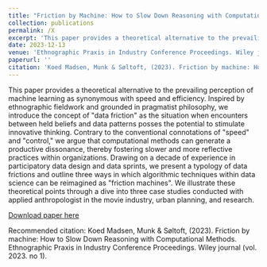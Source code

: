 ```yaml
---
title: "Friction by Machine: How to Slow Down Reasoning with Computational Methods"
collection: publications
permalink: /X
excerpt: 'This paper provides a theoretical alternative to the prevailing perception of machine learning as synonymous with speed and efficiency. Inspired by ethnographic fieldwork and grounded in pragmatist philosophy, we introduce the concept of “data friction” as the situation when encounters between held beliefs and data patterns posses the potential to stimulate innovative thinking.'
date: 2023-12-13
venue: 'Ethnographic Praxis in Industry Conference Proceedings. Wiley journal'
paperurl: ''
citation: 'Koed Madsen, Munk & Søltoft, (2023). Friction by machine: How to Slow Down Reasoning with Computational Methods. Ethnographic Praxis in Industry Conference Proceedings. Wiley journal (vol. 2023. no 1)'
---
```

This paper provides a theoretical alternative to the prevailing perception of machine learning as synonymous with speed and efficiency. Inspired by ethnographic fieldwork and grounded in pragmatist philosophy, we introduce the concept of "data friction" as the situation when encounters between held beliefs and data patterns posses the potential to stimulate innovative thinking. Contrary to the conventional connotations of "speed" and "control," we argue that computational methods can generate a productive dissonance, thereby fostering slower and more reflective practices within organizations. Drawing on a decade of experience in participatory data design and data sprints, we present a typology of data frictions and outline three ways in which algorithmic techniques within data science can be reimagined as "friction machines". We illustrate these theoretical points through a dive into three case studies conducted with applied anthropologist in the movie industry, urban planning, and research.   

[Download paper here](http://X.pdf)

Recommended citation: Koed Madsen, Munk & Søltoft, (2023). Friction by machine: How to Slow Down Reasoning with Computational Methods. Ethnographic Praxis in Industry Conference Proceedings. Wiley journal (vol. 2023. no 1).
